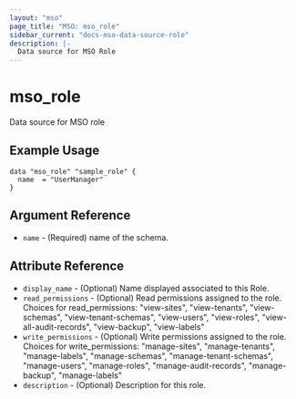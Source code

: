 ```yaml
---
layout: "mso"
page_title: "MSO: mso_role"
sidebar_current: "docs-mso-data-source-role"
description: |-
  Data source for MSO Role
---
```


# mso_role #

Data source for MSO role  

## Example Usage ##

```hcl
data "mso_role" "sample_role" {
  name  = "UserManager"
}
```

## Argument Reference ##

* `name` - (Required) name of the schema.

## Attribute Reference ##

* `display_name` - (Optional) Name displayed associated to this Role.
* `read_permissions` - (Optional) Read permissions assigned to the role.
Choices for read_permissions:
        "view-sites",
        "view-tenants",
        "view-schemas",
        "view-tenant-schemas",
        "view-users",
        "view-roles",
        "view-all-audit-records",
        "view-backup",
        "view-labels"
* `write_permissions` - (Optional) Write permissions assigned to the role.
Choices for write_permissions:
        "manage-sites",
        "manage-tenants",
        "manage-labels",
        "manage-schemas",
        "manage-tenant-schemas",
        "manage-users",
        "manage-roles",
        "manage-audit-records",
        "manage-backup",
        "manage-labels"
* `description` - (Optional) Description for this role.
